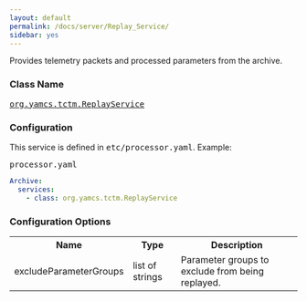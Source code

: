 ```yaml
---
layout: default
permalink: /docs/server/Replay_Service/
sidebar: yes
---
```


Provides telemetry packets and processed parameters from the archive.

### Class Name
[<tt>org.yamcs.tctm.ReplayService</tt>](https://javadoc.io/page/org.yamcs/yamcs-core/latest/org/yamcs/tctm/ReplayService.html)

### Configuration

This service is defined in <tt>etc/processor.yaml</tt>. Example:

<pre class="r header">processor.yaml</pre>
```yaml
Archive:
  services:
    - class: org.yamcs.tctm.ReplayService
```

### Configuration Options

<table class="inline">
  <tr>
    <th>Name</th>
    <th>Type</th>
    <th>Description</th>
  </tr>
  <tr>
    <td class="code">excludeParameterGroups</td>
    <td class="code">list of strings</td>
    <td>Parameter groups to exclude from being replayed.</td>
  </tr>
</table>
